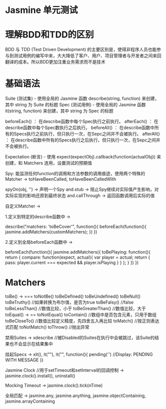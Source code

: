 # Jasmine 单元测试

# 理解BDD和TDD的区别
BDD 与 TDD (Test Driven Development) 的主要区别是，使得非程序人员也能参与到测试用例的编写中来，大大降低了客户、用户、项目管理者与开发者之间来回翻译的成本。所以BDD更加注重业务需求而不是技术

# 基础语法
Suite (测试集) - 使用全局的 Jasmine 函数 describe(string, function) 来创建，其中 string 为 Suite 的标题
Spec (测试用例) - 使用全局的 Jasmine 函数 it(string, function) 来创建，其中 string 为 Spec 的标题

  beforeEach() ： 在describe函数中每个Spec执行之前执行。
  afterEach()  ： 在describe函数中每个Spec数执行之后执行。
  beforeAll()  ： 在describe函数中所有的Specs执行之前执行，但只执行一次，在Sepc之间并不会被执行。
  afterAll()   ： 在describe函数中所有的Specs执行之后执行，但只执行一次，在Sepc之间并不会被执行。

Expectation (断言) - 使用 expect(expectObj).callback(function(actualObj)) 来创建，和 Matchers 连用，设置测试的预期值

Spy: 能监测任何function的调用和方法参数的调用痕迹，使用两个特殊的Matcher -> toHaveBeenCalled, toHaveBeenCalledWith

spyOn(obj, '') -> 声明一个Spy
and.stub -> 阻止Spy继续对实际值产生影响，对实际实现的影响还原到最终状态
and.callThrough -> 返回函数调用后实际的值

自定义Matcher -> 

1.定义到特定的describe函数中 -> 

describe("matchers: 'toBeCover'", function(){
  beforeEach(function(){ jasmine.addMatchers(customMatchers); })
})

2.定义到全局beforeEach函数中 ->

beforeEach(function(){
   jasmine.addMatchers({
      toBePlaying: function(){
         return { compare: function(expect, actual){ var player = actual; return { pass: player.current === expected && player.isPlaying } } };
      }
   })
})

# Matchers
toBe() -> ===
toNotBe()
toBeDefined()
toBeUndefined()
toBeNull()
toBeTruthy() //如果转换为布尔值，是否为true
toBeFalsy() //false
toBeLessThan() //数值比较，小于
toBeGreaterThan() //数值比较，大于
toEqual() -> ==
toNotEqual()
toContain() //数组中是否包含元素，只用于数组
toBeCloseTo() //数值比较定义精度，先四舍五入再比较
toMatch() //按正则表达式匹配
toNotMatch()
toThrow() //抛出异常

禁用Suites -> xdescribe //被Disabled的Suites在执行中会被跳过，该Suite的结果也不会显示在结果集中

挂起Specs -> xit(), it(""), it("", function(){ pending('') //Display: PENDING WITH MESSAGE })

Jasmine Clock //用于setTimeout和setInterval的回调控制 -> jasmine.clock().install(), uninstall()

Mocking Timeout -> jasmine.clock().tick(nTime)

全局匹配 -> jasmine.any, jasmine.anything, jasmine.objectContaining, jasmine.arrayContaining

# 



